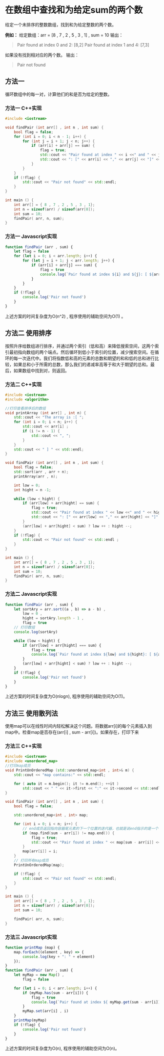 # 在数组中查找和为给定sum的两个数

给定一个未排序的整数数组，找到和为给定整数的两个数。

**例如：**
给定数组：arr = [8 , 7 , 2 , 5 , 3 , 1] , sum = 10
输出：
> Pair found at index 0 and 2: [8,2]
> Pair found at index 1 and 4: [7,3]

如果没有找到相对应的两个数。
输出：
> Pair not found

## 方法一

循环数组中的每一对，计算他们的和是否为给定的整数。

### 方法一 C++实现

```C++
#include <iostream>

void findPair (int arr[] , int n , int sum) {
    bool flag = false;
    for (int i = 0; i < n - 1; i++) {
        for (int j = i + 1; j < n; j++) {
            if (arr[i] + arr[j] == sum) {
                flag = true;
                std::cout << "Pair found at index " << i <<" and " << j;
                std::cout << ": [" << arr[i] << "," << arr[j] << "]" << std::endl;;
            }
        }
    }
    if (!flag) {
        std::cout << "Pair not found" << std::endl;
    }
}

int main () {
    int arr[] = { 8 , 7 , 2 , 5 , 3 , 1};
    int n = sizeof(arr) / sizeof(arr[0]);
    int sum = 10;
    findPair( arr, n, sum);
}
```

### 方法一 Javascript实现

```Javascript
function findPair (arr , sum) {
    let flag = false
    for (let i = 0; i < arr.length; i++) {
        for (let j = i + 1; j < arr.length; j++) {
            if (arr[i] + arr[j] === sum) {
                flag = true
                console.log(`Pair found at index ${i} and ${j}: [ ${arr[i]} , ${arr[j]} ]`)
            }
        }
    }
    if (!flag) {
        console.log('Pair not found')
    }
}
```

上述方案的时间复杂度为O(n^2) , 程序使用的辅助空间为O(1) 。

## 方法二 使用排序


按照升序给数组进行排序，并通过两个索引（低和高）来降低搜索空间，这两个索引最初指向数组的两个端点。然后循环到低小于索引的位置，减少搜索空间。在循环的每一次迭代中。我们将指数低和高的元素的总数和期望的和和低的总和进行比较，如果总和小于所需的总数，那么我们的递减率高等于和大于期望的总和。最后，如果数组中找到对，则返回。

### 方法二 C++实现

```C++
#include <iostream>
#include <algorithm>

//打印查看排序后的数组
void printArray (int arr[] , int n) {
    std::cout << "The array is :[ ";
    for (int i = 0; i < n; i++) {
        std::cout << arr[i] ;
        if (i != n - 1) {
            std::cout << ", ";
        }
    }
    std::cout << " ] " << std::endl;
}

void findPair (int arr[] , int n , int sum) {
    bool flag = false;
    std::sort(arr , arr + n);
    printArray(arr , n);

    int low = 0;
    int hight = n -1;

    while (low < hight) {
        if (arr[low] + arr[hight] == sum) {
            flag = true;
            std::cout << "Pair found at index " << low <<" and " << hight;
            std::cout << ": [" << arr[low] << "," << arr[hight] << "]" << std::endl;
        }
        (arr[low] + arr[hight] < sum) ? low ++ : hight --;
    }
    if (!flag) {
        std::cout << "Pair not found" << std::endl ;
    }
}

int main () {
    int arr[] = { 8 , 7 , 2 , 5 , 3 , 1};
    int n = sizeof(arr) / sizeof(arr[0]);
    int sum = 10;
    findPair( arr, n, sum);
}
```

### 方法二 Javascript实现

```Javascript
function findPair (arr , sum) {
    let sortAry = arr.sort((a , b) => a - b) ,
        low = 0 ,
        hight = sortAry.length - 1 ,
        flag = true
    // 打印数组
    console.log(sortAry)

    while (low < hight) {
        if (arr[low] + arr[hight] === sum) {
            flag = true
            console.log(`Pair found at index ${low} and ${hight}: [ ${arr[low]} , ${arr[hight]} ]`)
        }
        (arr[low] + arr[hight] < sum) ? low ++ : hight --;
    }
    if (!flag) {
        console.log('Pair not found')
    }
}
```

上述方案的时间复杂度为O(nlogn), 程序使用的辅助空间为O(1)。

## 方法三 使用散列法

使用map可以在线性时间内轻松解决这个问题。将数据arr[i]的每个元素插入到map中。检查map是否存在(arr[i] , sum - arr[i])。如果存在，打印下来

### 方法三 C++实现

```c++
#include <iostream>
#include <unordered_map>
//打印map成员
void PrintUnOrderedMap (std::unordered_map<int , int>& m) {
    std::cout << "map contains:" << std::endl;

    for ( auto it = m.begin(); it != m.end(); ++it )
        std::cout << " " << it->first << ":" << it->second << std::endl;
}

void findPair (int arr[] , int n , int sum) {
    bool flag = false;

    std::unordered_map<int , int> map;

    for (int i = 0; i < n; i++) {
        // end成员返回指向容器尾元素的下一个位置的迭代器，也就是说end指示的是一个不存在的元素
        if (map.find(sum - arr[i]) != map.end()) {
            flag = true;
            std::cout << "Pair found at index " << map[sum - arr[i]] << " and " << i <<std::endl;
        }
        map[arr[i]] = i;
    }
    // 打印所有map成员
    PrintUnOrderedMap(map);

    if (!flag) {
        std::cout << "Pair not found" << std::endl;
    }
}

int main () {
    int arr[] = { 8 , 7 , 2 , 5 , 3 , 1};
    int n = sizeof(arr) / sizeof(arr[0]);
    int sum = 10;

    findPair( arr, n, sum);
}
```

### 方法三 Javascript实现

```Javascript
function printMap (map) {
    map.forEach((element , key) => {
        console.log(key + ": " + element)
    });
}
function findPair (arr , sum) {
    let myMap = new Map() ,
        flag = false

    for (let i = 0; i < arr.length; i++) {
        if (myMap.has(sum - arr[i])) {
            flag = true
            console.log(`Pair found at index ${ myMap.get(sum - arr[i]) } and ${i}`)
        }
        myMap.set(arr[i] , i)
    }
    printMap(myMap)
    if (!flag) {
        console.log('Pair not found')
    }
}
```

上述方案的时间复杂度为O(n), 程序使用的辅助空间为O(n)。